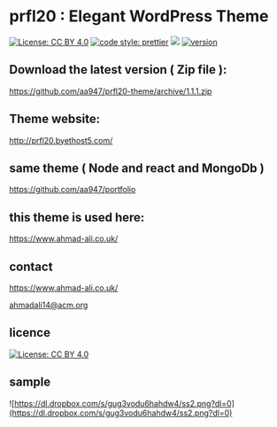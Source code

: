 #  prfl20 : Elegant WordPress Theme

[![License: CC BY 4.0](https://img.shields.io/badge/License-CC%20BY%204.0-lightgrey.svg)](https://creativecommons.org/licenses/by/4.0/) [![code style: prettier](https://img.shields.io/badge/code_style-prettier-ff69b4.svg?style=flat-square)](https://github.com/prettier/prettier) ![](https://david-dm.org/aa947/prfl20.svg) 
[![version](https://img.shields.io/badge/version-1.1.2-blue)](#)



## Download the latest version ( Zip file ): 
https://github.com/aa947/prfl20-theme/archive/1.1.1.zip

## Theme website: 

http://prfl20.byethost5.com/

## same theme ( Node and react and MongoDb )

https://github.com/aa947/portfolio


## this theme is used here: 

https://www.ahmad-ali.co.uk/


## contact

 https://www.ahmad-ali.co.uk/
 
 ahmadali14@acm.org
 
## licence 

 [![License: CC BY 4.0](https://licensebuttons.net/l/by/4.0/80x15.png)](https://creativecommons.org/licenses/by/4.0/)



## sample

![https://dl.dropbox.com/s/gug3vodu6hahdw4/ss2.png?dl=0](https://dl.dropbox.com/s/gug3vodu6hahdw4/ss2.png?dl=0)

